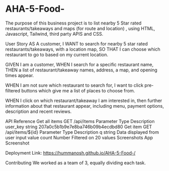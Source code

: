 # AHA-5-Food-

The purpose of this business project is to list nearby 5 Star rated restaurants/takeaways and maps (for route and location) , using HTML, Javascript, Tailwind, third party APIS and CSS.

User Story
AS A customer, I WANT to search for nearby 5 star rated restaurants/takeaways, with a location map, SO THAT I can choose which restaurant to go to based on my current location.

GIVEN I am a customer, WHEN I search for a specific restaurant name, THEN a list of restaurant/takeaway names, address, a map, and opening times appear.

WHEN I am not sure which restaurant to search for, I want to click pre-filtered buttons which give me a list of places to choose from.

WHEN I click on which restaurant/takeaway I am interested in, then further information about that restaurant appear, including menu, payment options, description and recent reviews.

API Reference
Get all items
GET /api/items
Parameter Type Description
user_key string 207a0c5b1b9e7e8ba746b09b4ecdbd80
Get item
GET /api/items/${id}
Parameter Type Description
q string Data displayed from user input value
count Number Filtered on 20 values
Screenshots
App Screenshot

Deployment
Link: https://hummanosh.github.io/AHA-5-Food-/

Contributing
We worked as a team of 3, equally dividing each task.
